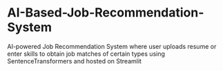 # AI-Based-Job-Recommendation-System
AI-powered Job Recommendation System where user uploads  resume or enter skills to obtain job matches of certain types using SentenceTransformers and hosted on Streamlit 
